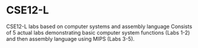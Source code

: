 # CSE12-L
CSE12-L labs based on computer systems and assembly language
Consists of 5 actual labs demonstrating basic computer system functions (Labs 1-2) and then assembly language
using MIPS (Labs 3-5).
